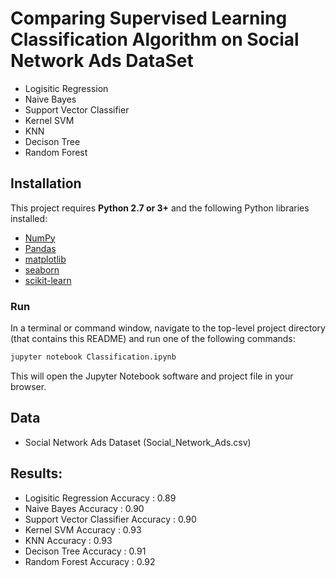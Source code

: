 # Comparing Supervised Learning Classification Algorithm on Social Network Ads DataSet

- Logisitic Regression 
- Naive Bayes               
- Support Vector Classifier 
- Kernel SVM               
- KNN                        
- Decison Tree              
- Random Forest         


## Installation

This project requires **Python 2.7 or 3+** and the following Python libraries installed:

- [NumPy](http://www.numpy.org/)
- [Pandas](http://pandas.pydata.org)
- [matplotlib](http://matplotlib.org/)
- [seaborn](https://seaborn.pydata.org/)
- [scikit-learn](http://scikit-learn.org/stable/)


### Run

In a terminal or command window, navigate to the top-level project directory (that contains this README) and run one of the following commands:

```bash
jupyter notebook Classification.ipynb
```

This will open the Jupyter Notebook software and project file in your browser.



## Data
- Social Network Ads Dataset (Social_Network_Ads.csv)

## Results:

- Logisitic Regression Accuracy      :  0.89
- Naive Bayes Accuracy               :  0.90
- Support Vector Classifier Accuracy :  0.90
- Kernel SVM Accuracy                :  0.93
- KNN Accuracy                       :  0.93
- Decison Tree Accuracy              :  0.91
- Random Forest Accuracy             :  0.92


